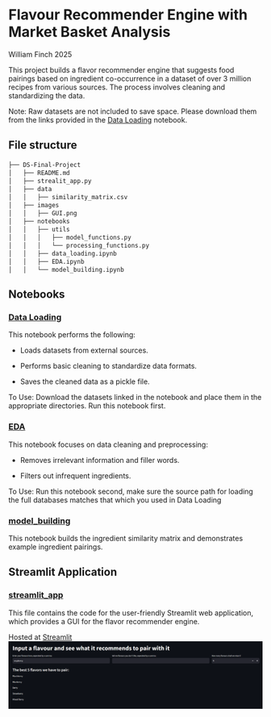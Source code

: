 # Flavour Recommender Engine with Market Basket Analysis
William Finch 2025

This project builds a flavor recommender engine that suggests food pairings based on ingredient co-occurrence in a dataset of over 3 million recipes from various sources. The process involves cleaning and standardizing the data.

Note: Raw datasets are not included to save space. Please download them from the links provided in the [Data Loading](notebooks/data_loading.ipynb) notebook.

## File structure
```
├── DS-Final-Project
│   ├── README.md
│   ├── strealit_app.py
│   ├── data
│   │   ├── similarity_matrix.csv
│   ├── images
│   │   ├── GUI.png
│   ├── notebooks
│   │   ├── utils
│   │   │   ├── model_functions.py
│   │   │   └── processing_functions.py
│   │   ├── data_loading.ipynb
│   │   ├── EDA.ipynb
│   │   └── model_building.ipynb
```

## Notebooks

### [Data Loading](notebooks/data_loading.ipynb)
This notebook performs the following:

 - Loads datasets from external sources.

 - Performs basic cleaning to standardize data formats.

 - Saves the cleaned data as a pickle file.

To Use: Download the datasets linked in the notebook and place them in the appropriate directories. Run this notebook first.

### [EDA](notebooks/EDA.ipynb)
This notebook focuses on data cleaning and preprocessing:

 - Removes irrelevant information and filler words.

 - Filters out infrequent ingredients.

To Use: Run this notebook second, make sure the source path for loading the full databases matches that which you used in Data Loading

### [model_building](notebooks/model_building.ipynb)
This notebook builds the ingredient similarity matrix and demonstrates example ingredient pairings.

## Streamlit Application

### [streamlit_app](streamlit_app.py)
This file contains the code for the user-friendly Streamlit web application, which provides a GUI for the flavor recommender engine.

Hosted at [Streamlit](https://flavour-recommender.streamlit.app/)
![Picture of our GUI](images/GUI.png)